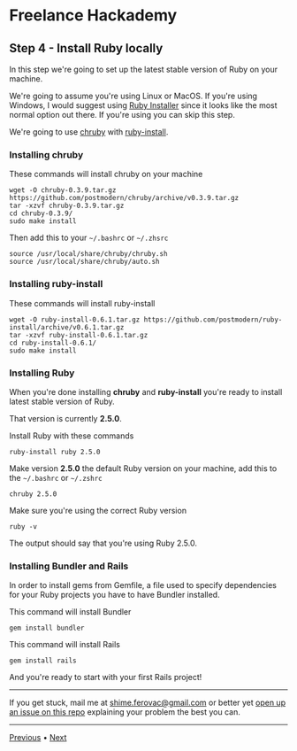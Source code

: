 # Freelance Hackademy

## Step 4 - Install Ruby locally

In this step we're going to set up the latest stable version of Ruby on your machine.

We're going to assume you're using Linux or MacOS. If you're using Windows, I would suggest using [Ruby Installer](https://rubyinstaller.org/) since it looks like the most normal option out there. If you're using you can skip this step.

We're going to use [chruby](https://github.com/postmodern/chruby) with [ruby-install](https://github.com/postmodern/ruby-install).

### Installing chruby

These commands will install chruby on your machine

```
wget -O chruby-0.3.9.tar.gz https://github.com/postmodern/chruby/archive/v0.3.9.tar.gz
tar -xzvf chruby-0.3.9.tar.gz
cd chruby-0.3.9/
sudo make install
```

Then add this to your `~/.bashrc` or `~/.zhsrc`

```
source /usr/local/share/chruby/chruby.sh
source /usr/local/share/chruby/auto.sh
```

### Installing ruby-install

These commands will install ruby-install

```
wget -O ruby-install-0.6.1.tar.gz https://github.com/postmodern/ruby-install/archive/v0.6.1.tar.gz
tar -xzvf ruby-install-0.6.1.tar.gz
cd ruby-install-0.6.1/
sudo make install
```

### Installing Ruby

When you're done installing **chruby** and **ruby-install** you're ready to install latest stable version of Ruby. 

That version is currently **2.5.0**.

Install Ruby with these commands

```
ruby-install ruby 2.5.0
```

Make version **2.5.0** the default Ruby version on your machine, add this to the `~/.bashrc` or `~/.zshrc`

```
chruby 2.5.0
```

Make sure you're using the correct Ruby version

```
ruby -v
```

The output should say that you're using Ruby 2.5.0.

### Installing Bundler and Rails

In order to install gems from Gemfile, a file used to specify dependencies for your Ruby projects you have to 
have Bundler installed. 

This command will install Bundler

```
gem install bundler
```

This command will install Rails

```
gem install rails
```

And you're ready to start with your first Rails project!

---

If you get stuck, mail me at <a href="mailto:shime.ferovac@gmail.com">shime.ferovac@gmail.com</a> or better yet [open up an issue on this repo](https://github.com/shime/freelance-hackademy/issues/new) explaining your problem the best you can.

---

[Previous](/steps/3.md) • [Next](/steps/5.md)
